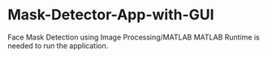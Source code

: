 # Mask-Detector-App-with-GUI
Face Mask Detection using Image Processing/MATLAB
MATLAB Runtime is needed to run the application.
